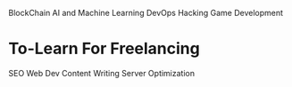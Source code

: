 BlockChain
AI and Machine Learning
DevOps
Hacking
Game Development


# To-Learn For Freelancing

SEO
Web Dev
Content Writing
Server Optimization
